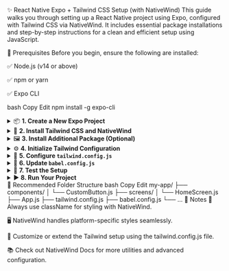 ✨ React Native Expo + Tailwind CSS Setup (with NativeWind)
This guide walks you through setting up a React Native project using Expo, configured with Tailwind CSS via NativeWind. It includes essential package installations and step-by-step instructions for a clean and efficient setup using JavaScript.

🧰 Prerequisites
Before you begin, ensure the following are installed:

✅ Node.js (v14 or above)

✅ npm or yarn

✅ Expo CLI

bash
Copy
Edit
npm install -g expo-cli
<details> <summary>📦 <strong>1. Create a New Expo Project</strong></summary>
bash
Copy
Edit
npx create-expo-app my-app --template blank
cd my-app
Replace my-app with your desired project name.

</details>
<details> <summary>🌟 <strong>2. Install Tailwind CSS and NativeWind</strong></summary>
bash
Copy
Edit
npm install nativewind@2.0.11
npm install --save-dev tailwindcss@3.3.2
NativeWind allows you to use Tailwind utility classes directly in React Native components.

</details>
<details> <summary>🖼️ <strong>3. Install Additional Package (Optional)</strong></summary>
bash
Copy
Edit
npm install react-native-svg
This is useful for rendering SVGs — often used with Tailwind-based UIs.

</details>
<details> <summary>⚙️ <strong>4. Initialize Tailwind Configuration</strong></summary>
bash
Copy
Edit
npx tailwindcss init
This command generates a basic tailwind.config.js file.

</details>
<details> <summary>📝 <strong>5. Configure <code>tailwind.config.js</code></strong></summary>
js
Copy
Edit
/** @type {import('tailwindcss').Config} */
module.exports = {
  content: [
    './App.js',
    './components/**/*.{js,jsx}',
    './screens/**/*.{js,jsx}',
  ],
  theme: {
    extend: {},
  },
  plugins: [],
};
This tells Tailwind to scan these files and generate the appropriate styles.

</details>
<details> <summary>🔧 <strong>6. Update <code>babel.config.js</code></strong></summary>
js
Copy
Edit
module.exports = {
  presets: ['babel-preset-expo'],
  plugins: ['nativewind/babel'],
};
The nativewind/babel plugin is essential for transforming Tailwind classes in React Native.

</details>
<details> <summary>🧪 <strong>7. Test the Setup</strong></summary>
Here’s a basic example using Tailwind classes in your App.js:

jsx
Copy
Edit
import { Text, View } from 'react-native';

export default function App() {
  return (
    <View className="flex-1 items-center justify-center bg-white">
      <Text className="text-xl font-bold text-blue-500">Hello Tailwind!</Text>
    </View>
  );
}
✅ Note: Use className, not class or style, for styling.

</details>
<details> <summary>▶️ <strong>8. Run Your Project</strong></summary>
bash
Copy
Edit
npm start
or

bash
Copy
Edit
npx expo start
Use the Expo Go app on your mobile device to preview the project live.

</details>
📁 Recommended Folder Structure
bash
Copy
Edit
my-app/
├── components/
│   └── CustomButton.js
├── screens/
│   └── HomeScreen.js
├── App.js
├── tailwind.config.js
├── babel.config.js
└── ...
📌 Notes
🧠 Always use className for styling with NativeWind.

🖥️ NativeWind handles platform-specific styles seamlessly.

🔧 Customize or extend the Tailwind setup using the tailwind.config.js file.

📚 Check out NativeWind Docs for more utilities and advanced configuration.